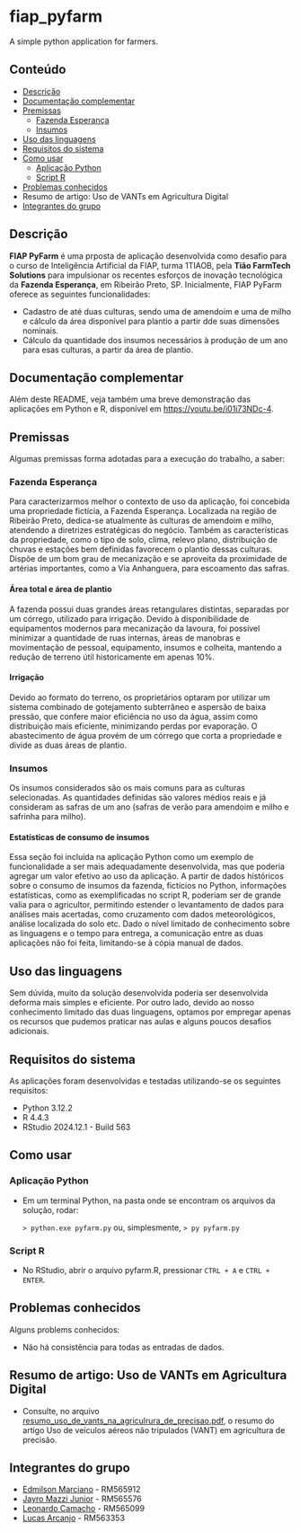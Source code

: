 # fiap_pyfarm
A simple python application for farmers.

## Conteúdo
- [Descrição](#descrição)
- [Documentação complementar](#documentação-complementar)
- [Premissas](#premissas)
   - [Fazenda Esperança](#fazenda-esperança)
   - [Insumos](#insumos)
- [Uso das linguagens](#uso-das-linguagens)
- [Requisitos do sistema](#requisitos-do-sistema)
- [Como usar](#como-usar)
   - [Aplicação Python](#aplicação-python)
   - [Script R](#script-r)
- [Problemas conhecidos](#problemas-conhecidos)
- Resumo de artigo: Uso de VANTs em Agricultura Digital
- [Integrantes do grupo](#integrantes-do-grupo)

## Descrição

**FIAP PyFarm** é uma prposta de aplicação desenvolvida como desafio para o curso de Inteligência Artificial da FIAP, turma 1TIAOB, pela **Tião FarmTech Solutions** para impulsionar os recentes esforços de inovação tecnológica da **Fazenda Esperança**, em Ribeirão Preto, SP. 
Inicialmente, FIAP PyFarm oferece as seguintes funcionalidades:

- Cadastro de até duas culturas, sendo uma de amendoim e uma de milho e cálculo da área disponível para plantio a partir dde suas dimensões nominais. 
- Cálculo da quantidade dos insumos necessários à produção de um ano para esas culturas, a partir da área de plantio.

## Documentação complementar

Além deste README, veja também uma breve demonstração das aplicações em Python e R, disponível em https://youtu.be/i01i73NDc-4.

## Premissas

Algumas premissas forma adotadas para a execução do trabalho, a saber:

### Fazenda Esperança

Para caracterizarmos melhor o contexto de uso da aplicação, foi concebida uma propriedade fictícia, a Fazenda Esperança. Localizada na região de Ribeirão Preto, dedica-se atualmente às culturas de amendoim e milho, atendendo a diretrizes estratégicas do negócio. Também as características da propriedade, como o tipo de solo, clima, relevo plano, distribuição de chuvas e estações bem definidas favorecem o plantio dessas culturas.
Dispõe de um bom grau de mecanização e se aproveita da proximidade de artérias importantes, como a Via Anhanguera, para escoamento das safras.

#### Área total e área de plantio

A fazenda possui duas grandes áreas retangulares distintas, separadas por um córrego, utilizado para irrigação.
Devido à disponibilidade de equipamentos modernos para mecanização da lavoura, foi possível minimizar a quantidade de ruas internas, áreas de manobras e movimentação de pessoal, equipamento, insumos e colheita, mantendo a redução de terreno útil historicamente em apenas 10%.

#### Irrigação

Devido ao formato do terreno, os proprietários optaram por utilizar um sistema combinado de gotejamento subterrâneo e aspersão de baixa pressão, que confere maior eficiência no uso da água, assim como distribuição mais eficiente, minimizando perdas por evaporação. O abastecimento de água provém de um córrego que corta a propriedade e divide as duas áreas de plantio.

### Insumos

Os insumos considerados são os mais comuns para as culturas selecionadas. As quantidades definidas são valores médios reais e já consideram as safras de um ano (safras de verão para amendoim e milho e safrinha para milho).

#### Estatísticas de consumo de insumos

Essa seção foi incluída na aplicação Python como um exemplo de funcionalidade a ser mais adequadamente desenvolvida, mas que poderia agregar um valor efetivo ao uso da aplicação.
A partir de dados históricos sobre o consumo de insumos da fazenda, fictícios no Python, informações estatísticas, como as exemplificadas no script R, poderiam ser de grande valia para o agricultor, permitindo estender o levantamento de dados para análises mais acertadas, como cruzamento com dados meteorológicos, análise localizada do solo etc.
Dado o nível limitado de conhecimento sobre as linguagens e o tempo para entrega, a comunicação entre as duas aplicações não foi feita, limitando-se à cópia manual de dados.

## Uso das linguagens

Sem dúvida, muito da solução desenvolvida poderia ser desenvolvida deforma mais simples e eficiente. Por outro lado, devido ao nosso conhecimento limitado das duas linguagens, optamos por empregar apenas os recursos que pudemos praticar nas aulas e alguns poucos desafios adicionais. 

## Requisitos do sistema

As aplicações foram desenvolvidas e testadas utilizando-se os seguintes requisitos:
- Python 3.12.2
- R 4.4.3
- RStudio 2024.12.1 - Build 563

## Como usar

### Aplicação Python

- Em um terminal Python, na pasta onde se encontram os arquivos da solução, rodar:

    `> python.exe pyfarm.py` ou, simplesmente, `> py pyfarm.py`

### Script R

- No RStudio, abrir o arquivo pyfarm.R, pressionar `CTRL + A` e `CTRL + ENTER`. 

## Problemas conhecidos

Alguns problems conhecidos:
- Não há consistência para todas as entradas de dados.

## Resumo de artigo: Uso de VANTs em Agricultura Digital
- Consulte, no arquivo [resumo_uso_de_vants_na_agriculrura_de_precisao.pdf](resumo_uso_de_vants_na_agriculrura_de_precisao.pdf), o resumo do artigo Uso de veículos aéreos não tripulados (VANT) em agricultura de precisão. 

## Integrantes do grupo

- [Edmilson Marciano](https://github.com/marciano64) - RM565912
- [Jayro Mazzi Junior](https://github.com/jayrom) - RM565576
- [Leonardo Camacho](leonardocamacho1983) - RM565099
- [Lucas Arcanjo](https://github.com/ArcanjoLucas00) - RM563353



